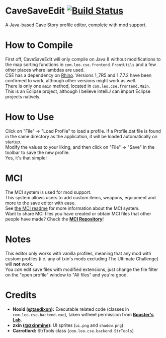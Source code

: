 # CaveSaveEdit [![Build Status](https://travis-ci.org/Leo40Git/CaveSaveEdit.svg?branch=master)](https://travis-ci.org/Leo40Git/CaveSaveEdit)
A Java-based Cave Story profile editor, complete with mod support.
# How to Compile
First off, CaveSaveEdit will only compile on Java 8 without modifications to the map sorting functions in `com.leo.cse.frontend.FrontUtils` and a few other places where lambdas are used.  
CSE has a dependency on [Rhino](https://github.com/mozilla/rhino). Versions 1_7R5 and 1.7.7.2 have been confirmed to work, although other versions might work as well.  
There is only one `main` method, located in `com.leo.cse.frontend.Main`.  
This is an Eclipse project, although I believe IntelliJ can import Eclipse projects natively.  
# How to Use
Click on "File" -> "Load Profile" to load a profile. If a Profile.dat file is found in the same directory as the application, it will be loaded automatically on startup.  
Modify the values to your liking, and then click on "File" -> "Save" in the toolbar to save the new profile.  
Yes, it's that simple!
# MCI
The MCI system is used for mod support.  
This system allows users to add custom items, weapons, equipment and more to the save editor with ease.  
See [the MCI readme](MCI.md) for more information about the MCI system.  
Want to share MCI files you have created or obtain MCI files that other people have made? Check the **[MCI Repository](https://github.com/Leo40Git/CSE-MCI-Repository)**!
# Notes
This editor only works with vanilla profiles, meaning that any mod with custom profiles (i.e. any of txin's mods excluding The Ultimate Challenge) will **not** work.  
You _can_ edit save files with modified extensions, just change the file filter on the "open profile" window to "All files" and you're good.
# Credits
- **Noxid ([@taedixon](https://github.com/taedixon)):** Executable related code (classes in `com.leo.cse.backend.exe`), taken with~~out~~ permission from **[Booster's Lab](https://github.com/taedixon/boosters-lab)**.
- **zxin ([@zxinmine](https://github.com/zxinmine)):** UI sprites (`ui.png` and `shadow.png`) 
- **Carrotlord:** StrTools class (`com.leo.cse.backend.StrTools`)
